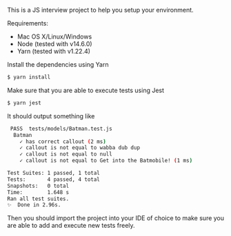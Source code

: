 This is a JS interview project to help you setup your environment.

Requirements:
* Mac OS X/Linux/Windows
* Node (tested with v14.6.0)
* Yarn (tested with v1.22.4)

Install the dependencies using Yarn
```bash
$ yarn install
```

Make sure that you are able to execute tests using Jest
```bash
$ yarn jest
```

It should output something like
```bash
 PASS  tests/models/Batman.test.js
  Batman
    ✓ has correct callout (2 ms)
    ✓ callout is not equal to wabba dub dup
    ✓ callout is not equal to null
    ✓ callout is not equal to Get into the Batmobile! (1 ms)

Test Suites: 1 passed, 1 total
Tests:       4 passed, 4 total
Snapshots:   0 total
Time:        1.648 s
Ran all test suites.
✨  Done in 2.96s.

```

Then you should import the project into your IDE of choice to make sure you are able to add and execute new tests freely.
